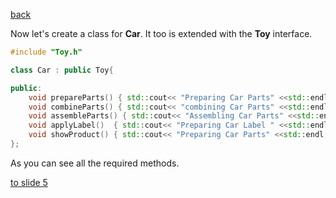 [back](./page3.md)

Now let's create a class for **Car**. It too is extended with the **Toy** interface.
```cpp
#include "Toy.h"
```

```cpp
class Car : public Toy{

public:
    void prepareParts() { std::cout<< "Preparing Car Parts" <<std::endl; };
    void combineParts() { std::cout<< "combining Car Parts" <<std::endl; };
    void assembleParts() { std::cout<< "Assembling Car Parts" <<std::endl; };
    void applyLabel()  { std::cout<< "Preparing Car Label " <<std::endl; name = "Applying Car Label"; price = 10; };
    void showProduct() { std::cout<< "Preparing Car Parts" <<std::endl; };
};
```

As you can see all the required methods.

[to slide 5](./page5.md)


